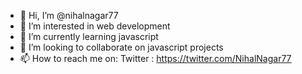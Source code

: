 - 👋 Hi, I’m @nihalnagar77
- 👀 I’m interested in web development
- 🌱 I’m currently learning javascript
- 💞️ I’m looking to collaborate on javascript projects
- 📫 How to reach me on: Twitter : https://twitter.com/NihalNagar77 

<!---
nihalnagar77/nihalnagar77 is a ✨ special ✨ repository because its `README.md` (this file) appears on your GitHub profile.
You can click the Preview link to take a look at your changes.
--->
